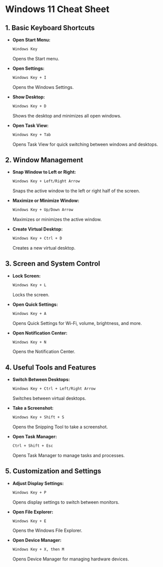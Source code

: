# Windows 11 Cheat Sheet



## 1. Basic Keyboard Shortcuts

- **Open Start Menu:**
  ```bash
  Windows Key
  ```
  Opens the Start menu.

- **Open Settings:**
  ```bash
  Windows Key + I
  ```
  Opens the Windows Settings.

- **Show Desktop:**
  ```bash
  Windows Key + D
  ```
  Shows the desktop and minimizes all open windows.

- **Open Task View:**
  ```bash
  Windows Key + Tab
  ```
  Opens Task View for quick switching between windows and desktops.

## 2. Window Management

- **Snap Window to Left or Right:**
  ```bash
  Windows Key + Left/Right Arrow
  ```
  Snaps the active window to the left or right half of the screen.

- **Maximize or Minimize Window:**
  ```bash
  Windows Key + Up/Down Arrow
  ```
  Maximizes or minimizes the active window.

- **Create Virtual Desktop:**
  ```bash
  Windows Key + Ctrl + D
  ```
  Creates a new virtual desktop.

## 3. Screen and System Control

- **Lock Screen:**
  ```bash
  Windows Key + L
  ```
  Locks the screen.

- **Open Quick Settings:**
  ```bash
  Windows Key + A
  ```
  Opens Quick Settings for Wi-Fi, volume, brightness, and more.

- **Open Notification Center:**
  ```bash
  Windows Key + N
  ```
  Opens the Notification Center.

## 4. Useful Tools and Features

- **Switch Between Desktops:**
  ```bash
  Windows Key + Ctrl + Left/Right Arrow
  ```
  Switches between virtual desktops.

- **Take a Screenshot:**
  ```bash
  Windows Key + Shift + S
  ```
  Opens the Snipping Tool to take a screenshot.

- **Open Task Manager:**
  ```bash
  Ctrl + Shift + Esc
  ```
  Opens Task Manager to manage tasks and processes.

## 5. Customization and Settings

- **Adjust Display Settings:**
  ```bash
  Windows Key + P
  ```
  Opens display settings to switch between monitors.

- **Open File Explorer:**
  ```bash
  Windows Key + E
  ```
  Opens the Windows File Explorer.

- **Open Device Manager:**
  ```bash
  Windows Key + X, then M
  ```
  Opens Device Manager for managing hardware devices.
